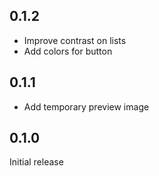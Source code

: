 ## 0.1.2

- Improve contrast on lists
- Add colors for button

## 0.1.1

- Add temporary preview image

## 0.1.0

Initial release
